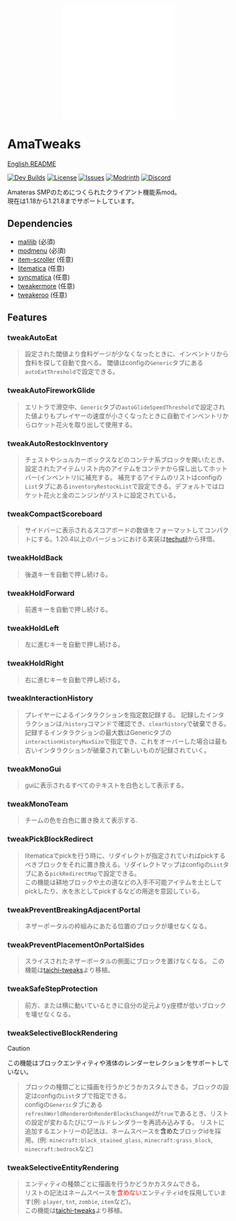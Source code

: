 <img src="https://raw.githubusercontent.com/amateras-server/ama-tweaks/main/src/main/resources/assets/ama-tweaks/ama_alpha_white_1280.png" width="256" style="display: block; margin: auto;">

# AmaTweaks

[English README](README.md)

[![Dev Builds](https://github.com/amateras-server/ama-tweaks/actions/workflows/gradle.yml/badge.svg)](https://github.com/amateras-server/ama-tweaks/actions/workflows/gradle.yml)
[![License](https://img.shields.io/github/license/amateras-server/ama-tweaks.svg)](https://opensource.org/licenses/MIT)
[![Issues](https://img.shields.io/github/issues/amateras-server/ama-tweaks.svg)](https://github.com/amateras-server/ama-tweaks/issues)
[![Modrinth](https://img.shields.io/modrinth/dt/amatweaks?label=Modrinth%20Downloads)](https://modrinth.com/mod/amatweaks)
[![Discord](https://img.shields.io/discord/1157213775791935539)](https://discord.gg/px7wHEMUpd)

Amateras SMPのためにつくられたクライアント機能系mod。<br>
現在は1.18から1.21.8までサポートしています。

## Dependencies

- [malilib](https://modrinth.com/mod/malilib) (必須)
- [modmenu](https://modrinth.com/mod/modmenu) (必須)
- [item-scroller](https://modrinth.com/mod/item-scroller) (任意)
- [litematica](https://modrinth.com/mod/litematica) (任意)
- [syncmatica](https://modrinth.com/mod/syncmatica) (任意)
- [tweakermore](https://modrinth.com/mod/tweakermore) (任意)
- [tweakeroo](https://modrinth.com/mod/tweakeroo) (任意)

## Features


### tweakAutoEat

> 設定された閾値より食料ゲージが少なくなったときに、インベントリから食料を探して自動で食べる。
閾値はconfigの`Generic`タブにある`autoEatThreshold`で設定できる。<br>

### tweakAutoFireworkGlide

> エリトラで滑空中、`Generic`タブの`autoGlideSpeedThreshold`で設定された値よりもプレイヤーの速度が小さくなったときに自動でインベントリからロケット花火を取り出して使用する。<br>

### tweakAutoRestockInventory

> チェストやシュルカーボックスなどのコンテナ系ブロックを開いたとき、設定されたアイテムリスト内のアイテムをコンテナから探し出してホットバー(インベントリ)に補充する。
補充するアイテムのリストはconfigの`List`タブにある`inventoryRestockList`で設定できる。デフォルトではロケット花火と金のニンジンがリストに設定されている。<br>

### tweakCompactScoreboard

> サイドバーに表示されるスコアボードの数値をフォーマットしてコンパクトにする。1.20.4以上のバージョンにおける実装は[techutil](https://github.com/Kikugie/techutils)から拝借。<br>

### tweakHoldBack

> 後退キーを自動で押し続ける。<br>

### tweakHoldForward

> 前進キーを自動で押し続ける。<br>

### tweakHoldLeft

> 左に進むキーを自動で押し続ける。<br>

### tweakHoldRight

> 右に進むキーを自動で押し続ける。<br>

### tweakInteractionHistory

> プレイヤーによるインタラクションを指定数記録する。
記録したインタラクションは`/history`コマンドで確認でき、`clearhistory`で破棄できる。
記録するインタラクションの最大数はGenericタブの`interactionHistoryMaxSize`で指定でき、これをオーバーした場合は最も古いインタラクションが破棄されて新しいものが記録されていく。<br>

### tweakMonoGui

> guiに表示されるすべてのテキストを白色として表示する。<br>

### tweakMonoTeam

> チームの色を白色に置き換えて表示する.<br>

### tweakPickBlockRedirect

> litematicaでpickを行う時に、リダイレクトが指定されていればpickするべきブロックをそれに置き換える。リダイレクトマップはconfigの`List`タブにある`pickRedirectMap`で設定できる。<br>
この機能は耕地ブロックや土の道などの入手不可能アイテムを土としてpickしたり、水を氷としてpickするなどの用途を意図している。<br>

### tweakPreventBreakingAdjacentPortal

> ネザーポータルの枠組みにあたる位置のブロックが壊せなくなる。<br>

### tweakPreventPlacementOnPortalSides

> スライスされたネザーポータルの側面にブロックを置けなくなる。
この機能は[taichi-tweaks](https://github.com/TaichiServer/taichi-tweaks)より移植。<br>

### tweakSafeStepProtection

> 前方、または横に動いているときに自分の足元よりy座標が低いブロックを壊せなくなる。

### tweakSelectiveBlockRendering

> [!CAUTION]
> この機能はブロックエンティティや液体のレンダーセレクションをサポートしていない。<br>

> ブロックの種類ごとに描画を行うかどうかカスタムできる。ブロックの設定はconfigの`List`タブで指定できる。<br>
configの`Generic`タブにある`refreshWorldRendererOnRenderBlocksChanged`が`true`であるとき、リストの設定が変わるたびにワールドレンダラーを再読み込みする。
リストに追加するエントリーの記法は、ネームスペースを<strong>含めた</strong>ブロックidを採用。(例: `minecraft:black_stained_glass`, `minecraft:grass_block`, `minecraft:bedrock`など)<br>

### tweakSelectiveEntityRendering

> エンティティの種類ごとに描画を行うかどうかカスタムできる。<br>
リストの記法はネームスペースを<strong><font color=FF5555>含めない</font></strong>エンティティidを採用しています(例: `player`, `tnt`, `zombie`, `item`など)。<br>
この機能は[taichi-tweaks](https://github.com/TaichiServer/taichi-tweaks)より移植。<br>
